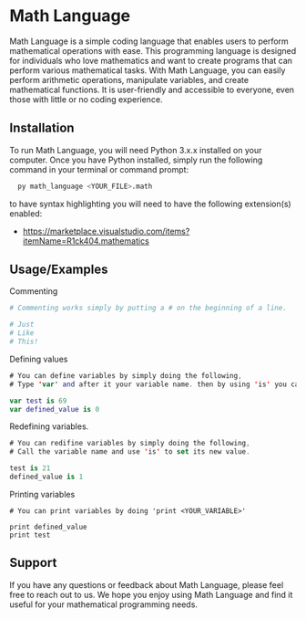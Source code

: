 # Math Language

Math Language is a simple coding language that enables users to perform mathematical operations with ease. This programming language is designed for individuals who love mathematics and want to create programs that can perform various mathematical tasks. With Math Language, you can easily perform arithmetic operations, manipulate variables, and create mathematical functions. It is user-friendly and accessible to everyone, even those with little or no coding experience.

## Installation

To run Math Language, you will need Python 3.x.x installed on your computer. Once you have Python installed, simply run the following command in your terminal or command prompt:

```bash
  py math_language <YOUR_FILE>.math
```

to have syntax highlighting you will need to have the following extension(s) enabled:
 - https://marketplace.visualstudio.com/items?itemName=R1ck404.mathematics
## Usage/Examples

Commenting
```php
# Commenting works simply by putting a # on the beginning of a line.

# Just
# Like
# This!
```

Defining values
```swift
# You can define variables by simply doing the following,
# Type 'var' and after it your variable name. then by using 'is' you can set it's value.

var test is 69
var defined_value is 0
```

Redefining variables.
```swift
# You can redifine variables by simply doing the following,
# Call the variable name and use 'is' to set its new value.

test is 21
defined_value is 1
```

Printing variables
```ANTLR
# You can print variables by doing 'print <YOUR_VARIABLE>'

print defined_value
print test
```
## Support
If you have any questions or feedback about Math Language, please feel free to reach out to us. We hope you enjoy using Math Language and find it useful for your mathematical programming needs.
